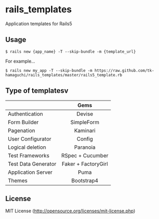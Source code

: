 rails_templates
===============

Application templates for Rails5


 
Usage
--------

```
$ rails new {app_name} -T --skip-bundle -m {template_url} 
```

For example...

```
$ rails new my_app -T --skip-bundle -m https://raw.github.com/tk-hamaguchi/rails_templates/master/rails5_template.rb
```


Type of templatesv
--------

|                     |        Gems         |
| ------------------- |:-------------------:|
| Authentication      | Devise              |
| Form Builder        | SimpleForm          |
| Pagenation          | Kaminari            |
| User Configurator   | Config              |
| Logical deletion    | Paranoia            |
| Test Frameworks     | RSpec + Cucumber    |
| Test Data Generator | Faker + FactoryGirl |
| Application Server  | Puma                |
| Themes              | Bootstrap4          |


License
----------

MIT License
(http://opensource.org/licenses/mit-license.php)


